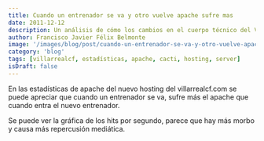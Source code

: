 ```yaml
---
title: Cuando un entrenador se va y otro vuelve apache sufre mas
date: 2011-12-12
description: Un análisis de cómo los cambios en el cuerpo técnico del Villarreal CF afectan al rendimiento del servidor Apache, destacando estadísticas y curiosidades.
author: Francisco Javier Félix Belmonte
image: '/images/blog/post/cuando-un-entrenador-se-va-y-otro-vuelve-apache-sufre-mas.webp'
category: 'blog'
tags: [villarrealcf, estadísticas, apache, cacti, hosting, server]
isDraft: false
---
```


En las estadísticas de apache del nuevo hosting del villarrealcf.com se puede apreciar que cuando un entrenador se va, sufre más el apache que cuando entra el nuevo entrenador.

Se puede ver la gráfica de los hits por segundo, parece que hay más morbo y causa más repercusión mediática.

<!-- ![expulsion nuevo entrenador](images/stories/expulsion_nuevo_entrenador.png) -->
